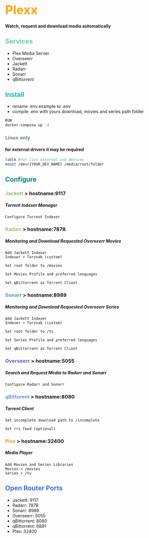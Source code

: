 # <span style="color:orange; font-size:40px">Plexx</span>
#### Watch, request and download media automatically
## <span style="color:MediumAquamarine">Services</span>

- Plex Media Server
- Overseerr
- Jackett
- Radarr
- Sonarr
- qBittorrent

## <span style="color:LightSeaGreen">Install</span>
- rename .env.example to .env
- compile .env with yours download, movies and series path folder

```bash
RUN
docker-compose up -d
```

### <span style="color:SlateGray">Linux only</span>
#### for external drivers it may be required
```bash
lsblk #for list external usb devices
mount /dev/{YOUR_DEV_NAME} /media/root/folder 
```

## <span style="color:Teal">Configure</span>
### <span style="color:DarkSeaGreen">Jackett</span> > hostname:9117
##### Torrent Indexer Manager
```
Configure Torrent Indexer
```
### <span style="color:DarkKhaki">Radarr</span> > hostname:7878
##### Monitoring and Download Requested Overseerr Movies
```
Add Jackett Indexer
Indexer > Torznab (custom)
```
```
Set root folder to /movies
```
```
Set Movies Profile and preferred lenguages 
```
```
Set qBittorrent as Torrent Client
```
### <span style="color:CadetBlue">Sonarr</span> > hostname:8989
##### Monitoring and Download Requested Overseerr Series 
```
Add Jackett Indexer
Indexer > Torznab (custom)
```
```
Set root folder to /tv
```
```
Set Series Profile and preferred lenguages 
```
```
Set qBittorrent as Torrent Client
```
### <span style="color:SlateBlue">Overseerr</span> > hostname:5055
##### Search and Request Media to Radarr and Sonarr
```
Configure Radarr and Sonarr 
```
### <span style="color:CornflowerBlue">qBittorent</span> > hostname:8080
##### Torrent Client
```
Set incomplete download path to /incomplete
```
```
Set rrs feed (optional)
```
### <span style="color:Goldenrod">Plex</span> > hostname:32400
##### Media Player
```
Add Movies and Series Libraries
Movies > /movies
Series > /tv
```
## <span style="color:RoyalBlue">Open Router Ports</span>
- Jackett: 9117
- Radarr: 7878
- Sonarr: 8989
- Overseerr: 5055
- qBittorrent: 8080
- qBittorrent: 6881
- Plex: 32400
